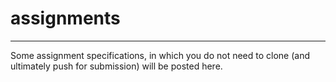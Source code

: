 # assignments
---

Some assignment specifications, in which you do not need to clone (and ultimately push for submission) will be posted here.

